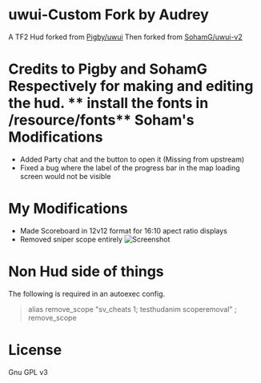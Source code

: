 uwui-Custom Fork by Audrey
==========

A TF2 Hud forked from [Pigby/uwui](https://github.com/Pigby/uwui)
Then forked from [SohamG/uwui-v2](https://github.com/SohamG/uwui-v2)

Credits to Pigby and SohamG Respectively for making and editing the hud.
** install the fonts in /resource/fonts**
Soham's Modifications
========
- Added Party chat and the button to open it (Missing from upstream)
- Fixed a bug where the label of the progress bar in the map loading screen would not be visible

My Modifications
========
- Made Scoreboard in 12v12 format for 16:10 apect ratio displays
- Removed sniper scope entirely
![Screenshot](https://user-images.githubusercontent.com/34928493/54888124-4acc9e80-4e68-11e9-8835-fc6d8f648292.png "Screenshot")

Non Hud side of things
========
The following is required in an autoexec config.
>alias remove_scope "sv_cheats 1; testhudanim scoperemoval" ; remove_scope

License
========
Gnu GPL v3
